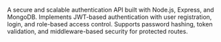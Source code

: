 A secure and scalable authentication API built with Node.js, Express, and MongoDB. Implements JWT-based authentication with user registration, login, and role-based access control. Supports password hashing, token validation, and middleware-based security for protected routes.
